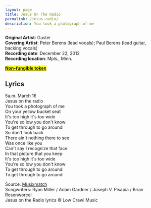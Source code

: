 ```yaml
---
layout: page
title: Jesus On The Radio
permalink: /jesus-radio/
description: You took a photograph of me
---
```

**Original Artist**: Guster<br>
**Covering Artist**: Peter Berens (lead vocals); Paul Berens (lead guitar, backing vocals)<br>
**Recording date**: December 22, 2012<br>
**Recording location**: Mpls., Minn.

<mark><b><a href="https://opensea.io/assets/ethereum/0x495f947276749ce646f68ac8c248420045cb7b5e/464792704295067942055326260603979070088343924201035246970139109591166746625" target="_blank">Non-fungible token</a></b><mark>

## Lyrics
5a.m. March 16<br>
Jesus on the radio<br>
You took a photograph of me<br>
On your yellow bucket seat<br>
It's too high it's too wide<br>
You're so low you don't know<br>
To get through to go around<br>
So don't look back<br>
There ain't nothing there to see<br>
Was once like you<br>
Can't say I recognize that face<br>
In that picture that you keep<br>
It's too high it's too wide<br>
You're so low you don't know<br>
To get through to go around<br>
To get through to go around

<span class="muted small">Source: </span><a class="muted small" href="https://www.musixmatch.com/lyrics/Guster/Jesus-on-the-Radio" target="_blank">Musixmatch</a><br>
<span class="muted small">Songwriters: Ryan Miller / Adam Gardner / Joseph V. Pisapia / Brian Rosenworcel</span><br>
<span class="muted small">Jesus on the Radio lyrics © Low Crawl Music</span>